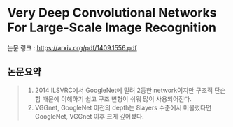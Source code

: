 Very Deep Convolutional Networks For Large-Scale Image Recognition
============================================================================
논문 링크 : <https://arxiv.org/pdf/1409.1556.pdf>   
   
   
   
논문요약
--------
>1. 2014 ILSVRC에서 GoogleNet에 밀려 2등한 network이지만 구조적 단순함 때문에 이해하기 쉽고 구조 변형이 쉬워 많이 사용되어진다.
>2. VGGnet, GoogleNet 이전의 depth는 8layers 수준에서 머물렀다면 GoogleNet, VGGnet 이후 크게 깊어졌다.
